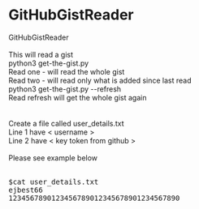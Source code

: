 # GitHubGistReader
GitHubGistReader
<br>
<br>This will read a gist 
<br>python3 get-the-gist.py 
<br>Read one - will read the whole gist 
<br>Read two - will read only what is added since last read
<br>python3 get-the-gist.py --refresh 
<br>Read refresh will get the whole gist again 
<br>
<br>
<br>Create a file called user_details.txt
<br>Line 1 have < username >
<br>Line 2 have < key token from github >
<br>
<br> Please see example below 
<br> 
<br> 
<pre>
$cat user_details.txt
ejbest66
1234567890123456789012345678901234567890
</pre>